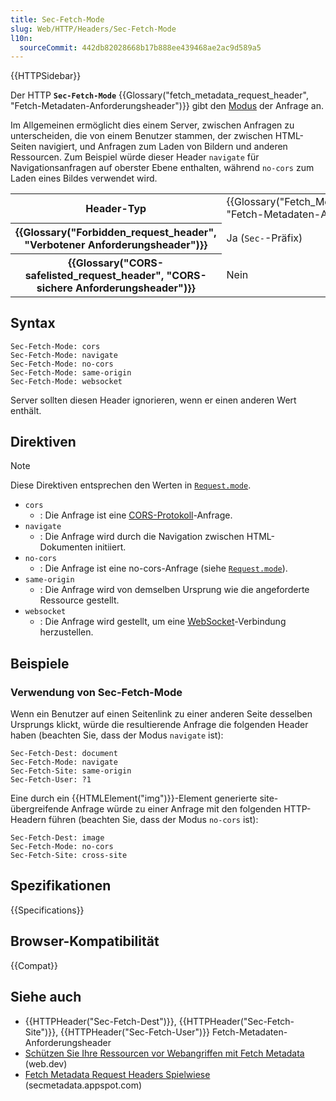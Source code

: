 ```yaml
---
title: Sec-Fetch-Mode
slug: Web/HTTP/Headers/Sec-Fetch-Mode
l10n:
  sourceCommit: 442db82028668b17b888ee439468ae2ac9d589a5
---
```


{{HTTPSidebar}}

Der HTTP **`Sec-Fetch-Mode`** {{Glossary("fetch_metadata_request_header", "Fetch-Metadaten-Anforderungsheader")}} gibt den [Modus](/de/docs/Web/API/Request/mode) der Anfrage an.

Im Allgemeinen ermöglicht dies einem Server, zwischen Anfragen zu unterscheiden, die von einem Benutzer stammen, der zwischen HTML-Seiten navigiert, und Anfragen zum Laden von Bildern und anderen Ressourcen. Zum Beispiel würde dieser Header `navigate` für Navigationsanfragen auf oberster Ebene enthalten, während `no-cors` zum Laden eines Bildes verwendet wird.

<table class="properties">
  <tbody>
    <tr>
      <th scope="row">Header-Typ</th>
      <td>{{Glossary("Fetch_Metadata_Request_Header", "Fetch-Metadaten-Anforderungsheader")}}</td>
    </tr>
    <tr>
      <th scope="row">{{Glossary("Forbidden_request_header", "Verbotener Anforderungsheader")}}</th>
      <td>Ja (<code>Sec-</code>-Präfix)</td>
    </tr>
    <tr>
      <th scope="row">
        {{Glossary("CORS-safelisted_request_header", "CORS-sichere Anforderungsheader")}}
      </th>
      <td>Nein</td>
    </tr>
  </tbody>
</table>

## Syntax

```http
Sec-Fetch-Mode: cors
Sec-Fetch-Mode: navigate
Sec-Fetch-Mode: no-cors
Sec-Fetch-Mode: same-origin
Sec-Fetch-Mode: websocket
```

Server sollten diesen Header ignorieren, wenn er einen anderen Wert enthält.

## Direktiven

> [!NOTE]
> Diese Direktiven entsprechen den Werten in [`Request.mode`](/de/docs/Web/API/Request/mode#value).

- `cors`
  - : Die Anfrage ist eine [CORS-Protokoll](/de/docs/Web/HTTP/CORS)-Anfrage.
- `navigate`
  - : Die Anfrage wird durch die Navigation zwischen HTML-Dokumenten initiiert.
- `no-cors`
  - : Die Anfrage ist eine no-cors-Anfrage (siehe [`Request.mode`](/de/docs/Web/API/Request/mode#value)).
- `same-origin`
  - : Die Anfrage wird von demselben Ursprung wie die angeforderte Ressource gestellt.
- `websocket`
  - : Die Anfrage wird gestellt, um eine [WebSocket](/de/docs/Web/API/WebSockets_API)-Verbindung herzustellen.

## Beispiele

### Verwendung von Sec-Fetch-Mode

Wenn ein Benutzer auf einen Seitenlink zu einer anderen Seite desselben Ursprungs klickt, würde die resultierende Anfrage die folgenden Header haben (beachten Sie, dass der Modus `navigate` ist):

```http
Sec-Fetch-Dest: document
Sec-Fetch-Mode: navigate
Sec-Fetch-Site: same-origin
Sec-Fetch-User: ?1
```

Eine durch ein {{HTMLElement("img")}}-Element generierte site-übergreifende Anfrage würde zu einer Anfrage mit den folgenden HTTP-Headern führen (beachten Sie, dass der Modus `no-cors` ist):

```http
Sec-Fetch-Dest: image
Sec-Fetch-Mode: no-cors
Sec-Fetch-Site: cross-site
```

## Spezifikationen

{{Specifications}}

## Browser-Kompatibilität

{{Compat}}

## Siehe auch

- {{HTTPHeader("Sec-Fetch-Dest")}}, {{HTTPHeader("Sec-Fetch-Site")}}, {{HTTPHeader("Sec-Fetch-User")}} Fetch-Metadaten-Anforderungsheader
- [Schützen Sie Ihre Ressourcen vor Webangriffen mit Fetch Metadata](https://web.dev/articles/fetch-metadata) (web.dev)
- [Fetch Metadata Request Headers Spielwiese](https://secmetadata.appspot.com/) (secmetadata.appspot.com)
